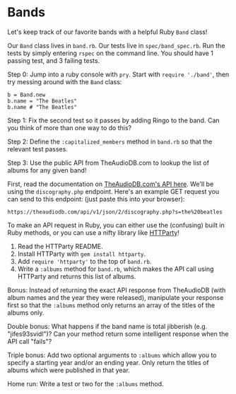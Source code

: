 # Bands
Let's keep track of our favorite bands with a helpful Ruby `Band` class!

Our `Band` class lives in `band.rb`. Our tests live in `spec/band_spec.rb`.
Run the tests by simply entering `rspec` on the command line.
You should have 1 passing test, and 3 failing tests.

Step 0: Jump into a ruby console with `pry`. Start with `require './band'`, then try messing around with the `Band` class: 
```
b = Band.new
b.name = "The Beatles"
b.name # "The Beatles"
```

Step 1: Fix the second test so it passes by adding Ringo to the band. Can you think of more than one way to do this?

Step 2: Define the `:capitalized_members` method in `band.rb` so that the relevant test passes.

Step 3: Use the public API from TheAudioDB.com to lookup the list of albums for any given band!

First, read the documentation on [TheAudioDB.com's API here](https://www.theaudiodb.com/api_guide.php).
We'll be using the `discography.php` endpoint.
Here's an example GET request you can send to this endpoint: (just paste this into your browser):

```
https://theaudiodb.com/api/v1/json/2/discography.php?s=the%20beatles
```

To make an API request in Ruby, you can either use the (confusing) built in Ruby methods, or you can use a nifty library like [HTTParty](https://github.com/jnunemaker/httparty)!

1. Read the HTTParty README.
2. Install HTTParty with `gem install httparty`.
3. Add `require 'httparty'` to the top of `band.rb`.
4. Write a `:albums` method for `band.rb`, which makes the API call using HTTParty and returns this list of albums.

Bonus: Instead of returning the exact API response from TheAudioDB (with album names and the year they were released), manipulate your response first so that the `:albums` method only returns an array of the titles of the albums only.

Double bonus: What happens if the band name is total jibberish (e.g. "jifes93svidl")? Can your method return some intelligent response when the API call "fails"?

Triple bonus: Add two optional arguments to `:albums` which allow you to specify a starting year and/or an ending year. Only return the titles of albums which were published in that year.

Home run: Write a test or two for the `:albums` method.
